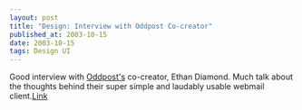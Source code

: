 ```yaml
---
layout: post
title: "Design: Interview with Oddpost Co-creator"
published_at: 2003-10-15
date: 2003-10-15
tags: Design UI
---
```


Good interview with [Oddpost's](http://oddpost.com) co-creator, Ethan Diamond. Much talk about the thoughts behind their super simple and laudably usable webmail client.[Link](http://unraveled.com/archives/2003/07/an_interview_with_ethan_diamond)  
